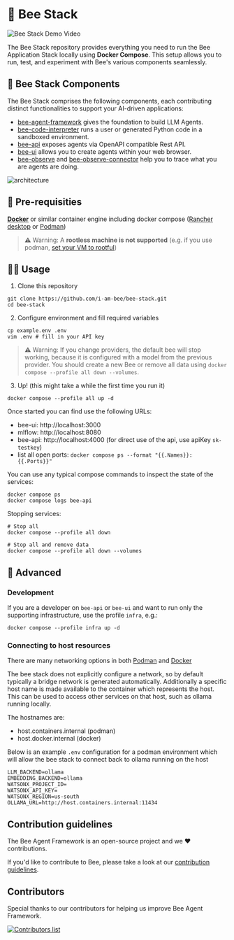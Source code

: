 # 🐝 Bee Stack

![Bee Stack Demo Video](./docs/assets/bee-stack-demo.gif)

The Bee Stack repository provides everything you need to run the Bee Application Stack locally using **Docker Compose**. This setup allows you to run, test, and experiment with Bee's various components seamlessly.

## 🧩 Bee Stack Components

The Bee Stack comprises the following components, each contributing distinct functionalities to support your AI-driven applications:

- [bee-agent-framework](https://github.com/i-am-bee/bee-agent-framework) gives the foundation to build LLM Agents.
- [bee-code-interpreter](https://github.com/i-am-bee/bee-code-interpreter) runs a user or generated Python code in a sandboxed environment.
- [bee-api](https://github.com/i-am-bee/bee-api) exposes agents via OpenAPI compatible Rest API.
- [bee-ui](https://github.com/i-am-bee/bee-ui) allows you to create agents within your web browser.
- [bee-observe](https://github.com/i-am-bee/bee-observe) and [bee-observe-connector](https://github.com/i-am-bee/bee-observe-connector) help you to trace what you are agents are doing.

![architecture](./docs/assets/architecture.svg)

## 🔧 Pre-requisities

**[Docker](https://www.docker.com/)** or similar container engine including docker
compose ([Rancher desktop](https://docs.rancherdesktop.io/) or [Podman](https://podman.io/))
> ⚠️ Warning: A **rootless machine is not supported** (e.g. if you use podman,
> [set your VM to rootful](https://docs.podman.io/en/stable/markdown/podman-machine-set.1.html#examples))

## 🏃‍♀️ Usage

1. Clone this repository

```shell
git clone https://github.com/i-am-bee/bee-stack.git
cd bee-stack
```

2. Configure environment and fill required variables

```shell
cp example.env .env
vim .env # fill in your API key
```

> ⚠️ Warning: If you change providers, the default bee will stop working, because it is configured with a model from the previous provider. You should create a new Bee or remove all data using `docker compose --profile all down --volumes`.

3. Up! (this might take a while the first time you run it)

```shell
docker compose --profile all up -d
```

Once started you can find use the following URLs:

- bee-ui: http://localhost:3000
- mlflow: http://localhost:8080
- bee-api: http://localhost:4000 (for direct use of the api, use apiKey `sk-testkey`)
- list all open ports: `docker compose ps --format "{{.Names}}: {{.Ports}}"`

You can use any typical compose commands to inspect the state of the services:

```shell
docker compose ps
docker compose logs bee-api
```

Stopping services:

```shell
# Stop all
docker compose --profile all down

# Stop all and remove data
docker compose --profile all down --volumes
```

## 👷 Advanced

### Development
If you are a developer on `bee-api` or `bee-ui` and want to run only the supporting infrastructure,
use the profile `infra`, e.g.:

```shell
docker compose --profile infra up -d
```
### Connecting to host resources

There are many networking options in both [Podman](https://github.com/containers/podman/blob/main/docs/tutorials/basic_networking.md) and [Docker](https://docs.docker.com/engine/network/)

The bee stack does not explicitly configure a network, so by default typically a bridge network is generated automatically. Additionally a specific host name is made available to the container which represents the host. This can be used to access other services on that host, such as ollama running locally.

The hostnames are:
* host.containers.internal (podman)
* host.docker.internal (docker)

Below is an example `.env` configuration for a podman environment which will allow the bee stack to connect back to ollama running on the host
```
LLM_BACKEND=ollama
EMBEDDING_BACKEND=ollama
WATSONX_PROJECT_ID=
WATSONX_API_KEY=
WATSONX_REGION=us-south
OLLAMA_URL=http://host.containers.internal:11434
```

## Contribution guidelines

The Bee Agent Framework is an open-source project and we ❤️ contributions.

If you'd like to contribute to Bee, please take a look at our [contribution guidelines](./CONTRIBUTING.md).

## Contributors

Special thanks to our contributors for helping us improve Bee Agent Framework.

<a href="https://github.com/i-am-bee/bee-stack/graphs/contributors">
  <img alt="Contributors list" src="https://contrib.rocks/image?repo=i-am-bee/bee-stack" />
</a>

